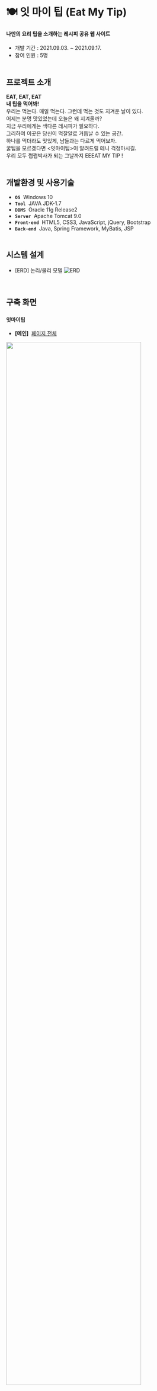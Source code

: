# 🍽 **잇 마이 팁 (Eat My Tip)**
#### 나만의 요리 팁을 소개하는 레시피 공유 웹 사이트
  * 개발 기간 : 2021.09.03. ~ 2021.09.17.
  * 참여 인원 : 5명
<br><br>

## 프로젝트 소개
**EAT, EAT, EAT**<br>
**내 팁을 먹어봐!**<br>
우리는 먹는다. 매일 먹는다. 그런데 먹는 것도 지겨운 날이 있다.<br>
어제는 분명 맛있었는데 오늘은 왜 지겨울까?<br>
지금 우리에게는 색다른 레시피가 필요하다.<br>
그리하여 이곳은 당신이 먹잘알로 거듭날 수 있는 공간.<br>
하나를 먹더라도 맛있게, 남들과는 다르게 먹어보자.<br>
꿀팁을 모르겠다면 <잇마이팁>이 알려드릴 테니 걱정마시길.<br>
우리 모두 쩝쩝박사가 되는 그날까지 EEEAT MY TIP !
<br><br>

## 개발환경 및 사용기술
  * **`OS`**&nbsp;&nbsp;Windows 10
  * **`Tool`**&nbsp;&nbsp;JAVA JDK-1.7
  * **`DBMS`**&nbsp;&nbsp;Oracle 11g Release2
  * **`Server`**&nbsp;&nbsp;Apache Tomcat 9.0
  * **`Front-end`**&nbsp;&nbsp;HTML5, CSS3, JavaScript, jQuery, Bootstrap
  * **`Back-end`**&nbsp;&nbsp;Java, Spring Framework, MyBatis, JSP
<br><br>

## 시스템 설계
  * [ERD] 논리/물리 모델
  ![ERD](https://user-images.githubusercontent.com/83903563/148183561-6d8e7131-c14e-4af7-a17a-41a0b67c8f08.png)
<br>

## 구축 화면
### **`잇마이팁`**
  * **[메인]**&nbsp;&nbsp;[페이지 전체](https://github.com/eehyeonzee/EverydayHome/tree/main2/springProject/src/main/webapp/WEB-INF/views)
  <img width="85%" src="https://user-images.githubusercontent.com/83903563/148885942-275e845b-be9c-4ee4-b727-95dabb5bd251.png"/>
<br><br>
